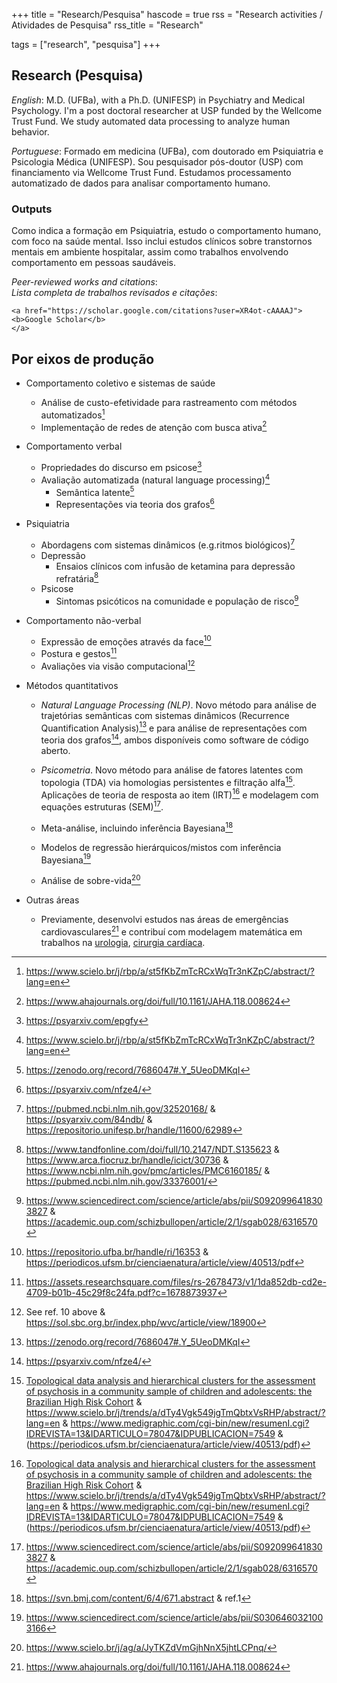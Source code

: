 +++
title = "Research/Pesquisa"
hascode = true
rss = "Research activities / Atividades de Pesquisa"
rss_title = "Research"

tags = ["research", "pesquisa"]
+++

## Research (Pesquisa)  

*English*: M.D. (UFBa), with a Ph.D. (UNIFESP) in Psychiatry and Medical Psychology. I'm a post doctoral researcher at USP funded by the Wellcome Trust Fund. We study automated data processing to analyze human behavior. 

*Portuguese*: Formado em medicina (UFBa), com doutorado em Psiquiatria e Psicologia Médica (UNIFESP). Sou pesquisador pós-doutor (USP) com financiamento via Wellcome Trust Fund. Estudamos processamento automatizado de dados para analisar comportamento humano. 

### Outputs 

Como indica a formação em Psiquiatria, estudo o comportamento humano, com foco na saúde mental. Isso inclui estudos clínicos sobre transtornos mentais em ambiente hospitalar, assim como trabalhos envolvendo comportamento em pessoas saudáveis. 


*Peer-reviewed works and citations*:   
*Lista completa de trabalhos revisados e citações*:  

~~~  
<a href="https://scholar.google.com/citations?user=XR4ot-cAAAAJ">
<b>Google Scholar</b>
</a>
~~~  


## Por eixos de produção

* Comportamento coletivo e sistemas de saúde
    * Análise de custo-efetividade para rastreamento com métodos automatizados[^1]  
    * Implementação de redes de atenção com busca ativa[^2]  

* Comportamento verbal
    * Propriedades do discurso em psicose[^3]  
    * Avaliação automatizada (natural language processing)[^1]  
        * Semântica latente[^4]  
        * Representações via teoria dos grafos[^5]  

* Psiquiatria
    * Abordagens com sistemas dinâmicos (e.g.ritmos biológicos)[^6]  
    * Depressão
        * Ensaios clínicos com infusão de ketamina para depressão refratária[^7]  
    * Psicose
        * Sintomas psicóticos na comunidade e população de risco[^8]

* Comportamento não-verbal  
    * Expressão de emoções através da face[^9]  
    * Postura e gestos[^10]
    * Avaliações via visão computacional[^11]
    

* Métodos quantitativos

    * *Natural Language Processing (NLP)*. Novo método para análise de trajetórias semânticas com sistemas dinâmicos (Recurrence Quantification Analysis)[^4] e para análise de representações com teoria dos grafos[^5], ambos disponíveis como software de código aberto.  
    * *Psicometria*. Novo método para análise de fatores latentes com topologia (TDA) via homologias persistentes e filtração alfa[^12]. Aplicações de teoria de resposta ao item (IRT)[^12] e modelagem com equações estruturas (SEM)[^8].  

    * Meta-análise, incluindo inferência Bayesiana[^13]  
    * Modelos de regressão hierárquicos/mistos com inferência Bayesiana[^14]  
    * Análise de sobre-vida[^15]

  
* Outras áreas
    * Previamente, desenvolvi estudos nas áreas de emergências cardiovasculares[^2] e contribuí com modelagem matemática em trabalhos na [urologia](https://www.scielo.br/j/ibju/a/Y56pX8GsL3YFJjnz4CXsFgx/?lang=en&format=html), [cirurgia cardíaca](https://www.scielo.br/j/ijcs/a/stQNHVC7RDv6ShJJXGbhCTJ/?format=html&lang=en).


[^1]: https://www.scielo.br/j/rbp/a/st5fKbZmTcRCxWqTr3nKZpC/abstract/?lang=en  
[^2]: https://www.ahajournals.org/doi/full/10.1161/JAHA.118.008624  
[^3]: https://psyarxiv.com/epgfy  
[^4]: https://zenodo.org/record/7686047#.Y_5UeoDMKqI  
[^5]: https://psyarxiv.com/nfze4/  
[^6]: https://pubmed.ncbi.nlm.nih.gov/32520168/ & https://psyarxiv.com/84ndb/ & https://repositorio.unifesp.br/handle/11600/62989  
[^7]: https://www.tandfonline.com/doi/full/10.2147/NDT.S135623 & https://www.arca.fiocruz.br/handle/icict/30736 & https://www.ncbi.nlm.nih.gov/pmc/articles/PMC6160185/ & https://pubmed.ncbi.nlm.nih.gov/33376001/  
[^8]: https://www.sciencedirect.com/science/article/abs/pii/S0920996418303827 & https://academic.oup.com/schizbullopen/article/2/1/sgab028/6316570  
[^9]: https://repositorio.ufba.br/handle/ri/16353 &  https://periodicos.ufsm.br/cienciaenatura/article/view/40513/pdf  
[^10]: https://assets.researchsquare.com/files/rs-2678473/v1/1da852db-cd2e-4709-b01b-45c29f8c24fa.pdf?c=1678873937  
[^11]: See ref. 10 above & https://sol.sbc.org.br/index.php/wvc/article/view/18900  
[^12]: [Topological data analysis and hierarchical clusters for the assessment of psychosis in a community sample of children and adolescents: the Brazilian High Risk Cohort](https://psyarxiv.com/gy2jq/) & https://www.scielo.br/j/trends/a/dTy4Vgk549jgTmQbtxVsRHP/abstract/?lang=en & https://www.medigraphic.com/cgi-bin/new/resumenI.cgi?IDREVISTA=13&IDARTICULO=78047&IDPUBLICACION=7549 & (https://periodicos.ufsm.br/cienciaenatura/article/view/40513/pdf)  
[^13]: https://svn.bmj.com/content/6/4/671.abstract & ref.1  
[^14]: https://www.sciencedirect.com/science/article/abs/pii/S0306460321003166  
[^15]: https://www.scielo.br/j/ag/a/JyTKZdVmGjhNnX5jhtLCPnq/  